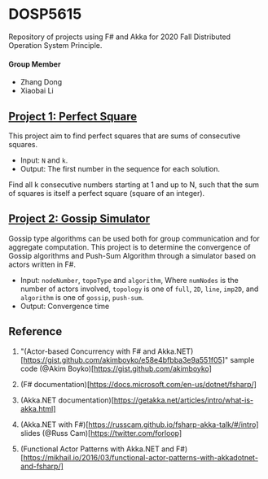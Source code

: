 # DOSP5615
Repository of projects using F# and Akka for 2020 Fall Distributed Operation System Principle.

#### Group Member
- Zhang Dong
- Xiaobai Li

## [Project 1: Perfect Square](https://github.com/zdong1995/DOSP5615/tree/master/Project1)

This project aim to find perfect squares that are sums of consecutive squares.

- Input: `N` and `k`.
- Output: The first number in the sequence for each solution.

Find all k consecutive numbers starting at 1 and up to N, such that the sum of squares is itself a perfect square (square of an integer).

## [Project 2: Gossip Simulator](https://github.com/zdong1995/DOSP5615/tree/master/Project2)

Gossip type algorithms can be used both for group communication and for aggregate computation. This project is to determine the convergence of Gossip algorithms and Push-Sum Algorithm through a simulator based on actors written in F#.

- Input: `nodeNumber`, `topoType` and `algorithm`, Where `numNodes` is the number of actors involved, `topology` is one of `full`, `2D`, `line`, `imp2D`,  and `algorithm` is one of `gossip`, `push-sum`.
- Output: Convergence time

## Reference
1. "(Actor-based Concurrency with F# and Akka.NET)[https://gist.github.com/akimboyko/e58e4bfbba3e9a551f05]" sample code (@Akim Boyko)[https://gist.github.com/akimboyko]

2. (F# documentation)[https://docs.microsoft.com/en-us/dotnet/fsharp/]

3. (Akka.NET documentation)[https://getakka.net/articles/intro/what-is-akka.html]

4. (Akka.NET with F#)[https://russcam.github.io/fsharp-akka-talk/#/intro] slides (@Russ Cam)[https://twitter.com/forloop]

5. (Functional Actor Patterns with Akka.NET and F#)[https://mikhail.io/2016/03/functional-actor-patterns-with-akkadotnet-and-fsharp/]
